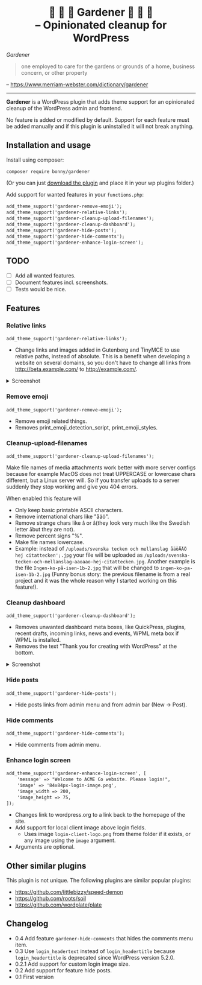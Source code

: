 <h1 align=center>
    🏡 🌳 🌻 Gardener  🌻 🌳 🏡
    <br >
    – Opinionated cleanup for WordPress
</h1>

_Gardener_
> one employed to care for the gardens or grounds of a home, business concern, or other property

– https://www.merriam-webster.com/dictionary/gardener

---

**Gardener** is a WordPress plugin that adds theme support for an opinionated cleanup of the WordPress admin and frontend.

No feature is added or modified by default. Support for each feature must be added manually and if this plugin is uninstalled it will not break anything.

## Installation and usage

Install using composer:

    composer require bonny/gardener

(Or you can just [download the plugin](https://github.com/bonny/gardener/releases) and place it in your wp plugins folder.)

Add support for wanted features in your `functions.php`:

    add_theme_support('gardener-remove-emoji');
    add_theme_support('gardener-relative-links');
    add_theme_support('gardener-cleanup-upload-filenames');
    add_theme_support('gardener-cleanup-dashboard');
    add_theme_support('gardener-hide-posts');
    add_theme_support('gardener-hide-comments');
    add_theme_support('gardener-enhance-login-screen');

## TODO

- [ ] Add all wanted features.
- [ ] Document features incl. screenshots.
- [ ] Tests would be nice.

## Features

### Relative links

    add_theme_support('gardener-relative-links');

- Change links and images added in Gutenberg and TinyMCE to use relative paths, instead of absolute.
  This is a benefit when developing a website on several domains, so you don't have to change all
  links from http://beta.example.com/ to http://example.com/.

<details>
  <summary>Screenshot</summary>
  "Coming soon."
</details>

### Remove emoji

    add_theme_support('gardener-remove-emoji');

- Remove emoji related things.
- Removes print_emoji_detection_script, print_emoji_styles.

### Cleanup-upload-filenames

    add_theme_support('gardener-cleanup-upload-filenames');

Make file names of media attachments work better with more server configs because for example MacOS does not treat UPPERCASE or lowercase chars different, but a Linux server will. So if you transfer uploads to a server suddenly they stop working and give you 404 errors.

When enabled this feature will

- Only keep basic printable ASCII characters.
- Remove international chars like "åäö".
- Remove strange chars like `å` or `å`(they look very much like the Swedish letter `å`but they are not).
- Remove percent signs "%".
- Make file names lowercase.
- Example: instead of `/uploads/svenska tecken och mellanslag åäöÅÄÖ hej citattecken';.jpg` your file will be uploaded as `/uploads/svenska-tecken-och-mellanslag-aaoaao-hej-citattecken.jpg`. Another example is the file `Ingen-ko-på-isen-1b-2.jpg` that will be changed to `ingen-ko-pa-isen-1b-2.jpg` (Funny bonus story: the previous filename is from a real project and it was the whole reason why I started working on this feature!).

### Cleanup dashboard

    add_theme_support('gardener-cleanup-dashboard');

- Removes unwanted dashboard meta boxes, like QuickPress, plugins, recent drafts, incoming links, news and events, WPML meta box if WPML is installed.
- Removes the text "Thank you for creating with WordPress" at the bottom.

<details>
  <summary>Screenshot</summary>
Before cleaning up dashboard

![cleanup-dashboard-before](./screenshots/cleanup-dashboard-before.png)
After cleaning up dashboard
![cleanup-dashboard-after](./screenshots/cleanup-dashboard-after.png)

</details>

### Hide posts

    add_theme_support('gardener-hide-posts');

- Hide posts links from admin menu and from admin bar (New -> Post).

### Hide comments

    add_theme_support('gardener-hide-comments');

- Hide comments from admin menu.

### Enhance login screen

    add_theme_support('gardener-enhance-login-screen', [
        'message' => "Welcome to ACME Co website. Please login!",
        'image' => '84x84px-login-image.png',
        'image_width => 200,
        'image_height => 75,
    ]);

- Changes link to wordpress.org to a link back to the homepage of the site.
- Add support for local client image above login fields.
  - Uses image `login-client-logo.png` from theme folder if it exists, or any image using the `image` argument.
- Arguments are optional.

## Other similar plugins

This plugin is not unique. The following plugins are similar popular plugins:

- https://github.com/littlebizzy/speed-demon
- https://github.com/roots/soil
- https://github.com/wordplate/plate

## Changelog

- 0.4 Add feature `gardener-hide-comments` that hides the comments menu item.
- 0.3 Use `login_headertext` instead of `login_headertitle` because `login_headertitle` is deprecated since WordPress version 5.2.0.
- 0.2.1 Add support for custom login image size.
- 0.2 Add support for feature hide posts.
- 0.1 First version
